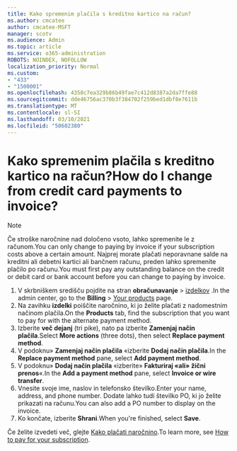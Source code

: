 ```yaml
---
title: Kako spremenim plačila s kreditno kartico na račun?
ms.author: cmcatee
author: cmcatee-MSFT
manager: scotv
ms.audience: Admin
ms.topic: article
ms.service: o365-administration
ROBOTS: NOINDEX, NOFOLLOW
localization_priority: Normal
ms.custom:
- "433"
- "1500001"
ms.openlocfilehash: 4358c7ea329b86b49fae7c412d8387a2da7ffe88
ms.sourcegitcommit: dde46756ac370b3f384702f259bed1dbf8e7611b
ms.translationtype: MT
ms.contentlocale: sl-SI
ms.lasthandoff: 03/10/2021
ms.locfileid: "50602380"
---
```

# <a name="how-do-i-change-from-credit-card-payments-to-invoice"></a><span data-ttu-id="c8284-102">Kako spremenim plačila s kreditno kartico na račun?</span><span class="sxs-lookup"><span data-stu-id="c8284-102">How do I change from credit card payments to invoice?</span></span>

> [!NOTE]
> <span data-ttu-id="c8284-103">Če stroške naročnine nad določeno vsoto, lahko spremenite le z računom.</span><span class="sxs-lookup"><span data-stu-id="c8284-103">You can only change to paying by invoice if your subscription costs above a certain amount.</span></span> <span data-ttu-id="c8284-104">Najprej morate plačati neporavnane salde na kreditni ali debetni kartici ali bančnem računu, preden lahko spremenite plačilo po računu.</span><span class="sxs-lookup"><span data-stu-id="c8284-104">You must first pay any outstanding balance on the credit or debit card or bank account before you can change to paying by invoice.</span></span>

1. <span data-ttu-id="c8284-105">V skrbniškem središču pojdite na stran **obračunavanje**  >  [izdelkov](https://go.microsoft.com/fwlink/p/?linkid=842054) .</span><span class="sxs-lookup"><span data-stu-id="c8284-105">In the admin center, go to the **Billing** > [Your products](https://go.microsoft.com/fwlink/p/?linkid=842054) page.</span></span>
2. <span data-ttu-id="c8284-106">Na zavihku **izdelki** poiščite naročnino, ki jo želite plačati z nadomestnim načinom plačila.</span><span class="sxs-lookup"><span data-stu-id="c8284-106">On the **Products** tab, find the subscription that you want to pay for with the alternate payment method.</span></span>
3. <span data-ttu-id="c8284-107">Izberite **več dejanj** (tri pike), nato pa izberite **Zamenjaj način plačila**.</span><span class="sxs-lookup"><span data-stu-id="c8284-107">Select **More actions** (three dots), then select **Replace payment method**.</span></span>
4. <span data-ttu-id="c8284-108">V podoknu» **Zamenjaj način plačila** «izberite **Dodaj način plačila**.</span><span class="sxs-lookup"><span data-stu-id="c8284-108">In the **Replace payment method** pane, select **Add payment method**.</span></span>
5. <span data-ttu-id="c8284-109">V podoknu» **Dodaj način plačila** «izberite» **Fakturiraj «ali» žični prenos**«.</span><span class="sxs-lookup"><span data-stu-id="c8284-109">In the **Add a payment method** pane, select **Invoice or wire transfer**.</span></span>
6. <span data-ttu-id="c8284-110">Vnesite svoje ime, naslov in telefonsko številko.</span><span class="sxs-lookup"><span data-stu-id="c8284-110">Enter your name, address, and phone number.</span></span> <span data-ttu-id="c8284-111">Dodate lahko tudi številko PO, ki jo želite prikazati na računu.</span><span class="sxs-lookup"><span data-stu-id="c8284-111">You can also add a PO number to display on the invoice.</span></span>
7. <span data-ttu-id="c8284-112">Ko končate, izberite **Shrani**.</span><span class="sxs-lookup"><span data-stu-id="c8284-112">When you're finished, select **Save**.</span></span>

<span data-ttu-id="c8284-113">Če želite izvedeti več, glejte [Kako plačati naročnino](https://docs.microsoft.com/microsoft-365/commerce/billing-and-payments/pay-for-your-subscription).</span><span class="sxs-lookup"><span data-stu-id="c8284-113">To learn more, see [How to pay for your subscription](https://docs.microsoft.com/microsoft-365/commerce/billing-and-payments/pay-for-your-subscription).</span></span>
